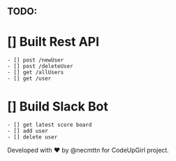 ## TODO:

# [] Built Rest API
    - [] post /newUser
    - [] post /deleteUser
    - [] get /allUsers
    - [] get /user

# [] Build Slack Bot
    - [] get latest score board
    - [] add user
    - [] delete user


Developed with ❤️  by @necmttn for CodeUpGirl project.

